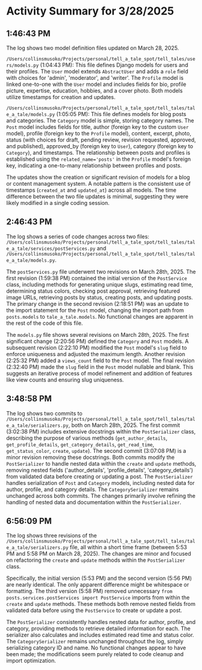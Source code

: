# Activity Summary for 3/28/2025

## 1:46:43 PM
The log shows two model definition files updated on March 28, 2025.

`/Users/collinsmusoko/Projects/personal/tell_a_tale_spot/tell_tales/users/models.py` (1:04:43 PM): This file defines Django models for users and their profiles.  The `User` model extends `AbstractUser` and adds a `role` field with choices for 'admin', 'moderator', and 'writer'. The `Profile` model is linked one-to-one with the `User` model and includes fields for bio, profile picture, expertise, education, hobbies, and a cover photo.  Both models utilize timestamps for creation and updates.

`/Users/collinsmusoko/Projects/personal/tell_a_tale_spot/tell_tales/tale_a_tale/models.py` (1:05:05 PM): This file defines models for blog posts and categories.  The `Category` model is simple, storing category names. The `Post` model includes fields for title, author (foreign key to the custom `User` model), profile (foreign key to the `Profile` model), content, excerpt, photo, status (with choices for draft, pending review, revision requested, approved, and published), approved_by (foreign key to `User`), category (foreign key to `Category`), and timestamps.  The relationship between posts and profiles is established using the `related_name='posts'` in the `Profile` model's foreign key, indicating a one-to-many relationship between profiles and posts.

The updates show the creation or significant revision of models for a blog or content management system.  A notable pattern is the consistent use of timestamps (`created_at` and `updated_at`) across all models.  The time difference between the two file updates is minimal, suggesting they were likely modified in a single coding session.


## 2:46:43 PM
The log shows a series of code changes across two files: `/Users/collinsmusoko/Projects/personal/tell_a_tale_spot/tell_tales/tale_a_tale/services/postServices.py` and `/Users/collinsmusoko/Projects/personal/tell_a_tale_spot/tell_tales/tale_a_tale/models.py`.

The `postServices.py` file underwent two revisions on March 28th, 2025.  The first revision (1:59:38 PM) contained the initial version of the `PostService` class, including methods for generating unique slugs, estimating read time, determining status colors, checking post approval, retrieving featured image URLs, retrieving posts by status, creating posts, and updating posts.  The primary change in the second revision (2:18:51 PM) was an update to the import statement for the `Post` model, changing the import path from `posts.models` to `tale_a_tale.models`. No functional changes are apparent in the rest of the code of this file.

The `models.py` file shows several revisions on March 28th, 2025.  The first significant change (2:20:56 PM) defined the `Category` and `Post` models.  A subsequent revision (2:22:10 PM) modified the `Post` model's `slug` field to enforce uniqueness and adjusted the maximum length. Another revision (2:25:32 PM) added a `views_count` field to the `Post` model. The final revision (2:32:40 PM) made the `slug` field in the `Post` model nullable and blank.  This suggests an iterative process of model refinement and addition of features like view counts and ensuring slug uniqueness.


## 3:48:58 PM
The log shows two commits to `/Users/collinsmusoko/Projects/personal/tell_a_tale_spot/tell_tales/tale_a_tale/serializers.py`,  both on March 28th, 2025.  The first commit (3:02:38 PM) includes extensive docstrings within the `PostSerializer` class,  describing the purpose of various methods (`get_author_details`, `get_profile_details`, `get_category_details`, `get_read_time`, `get_status_color`, `create`, `update`). The second commit (3:07:08 PM) is a minor revision removing these docstrings.  Both commits modify the `PostSerializer` to handle nested data within the `create` and `update` methods, removing nested fields ('author_details', 'profile_details', 'category_details') from validated data before creating or updating a post.  The `PostSerializer` handles serialization of `Post` and `Category` models, including nested data for author, profile, and category details. The `CategorySerializer` remains unchanged across both commits.  The changes primarily involve refining the handling of nested data and documentation within the `PostSerializer`.


## 6:56:09 PM
The log shows three revisions of the `/Users/collinsmusoko/Projects/personal/tell_a_tale_spot/tell_tales/tale_a_tale/serializers.py` file, all within a short time frame (between 5:53 PM and 5:58 PM on March 28, 2025).  The changes are minor and focused on refactoring the `create` and `update` methods within the `PostSerializer` class.

Specifically, the initial version (5:53 PM) and the second version (5:56 PM) are nearly identical. The only apparent difference might be whitespace or formatting. The third version (5:58 PM) removed unnecessary `from posts.services.postServices import PostService` imports from within the `create` and `update` methods.  These methods both remove nested fields from validated data before using the `PostService` to create or update a post.

The `PostSerializer` consistently handles nested data for author, profile, and category, providing methods to retrieve detailed information for each.  The serializer also calculates and includes estimated read time and status color. The `CategorySerializer` remains unchanged throughout the log, simply serializing category ID and name.  No functional changes appear to have been made; the modifications seem purely related to code cleanup and import optimization.
